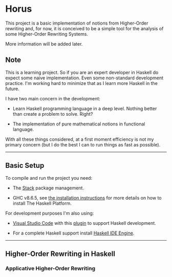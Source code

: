 # Horus

This project is a basic implementation of notions from Higher-Order rewriting and, for now, it is  conceived to be a simple tool for the analysis of some Higher-Order Rewriting Systems.

More information will be added later.

## Note

This is a learning project. So if you are an expert developer in Haskell do expect some naive implementation. Even some non-standard development practice. I'm working hard to minimize that as I learn more Haskell in the future.

I have two main concern in the development:

* Learn Haskell programming language in a deep level. Nothing better than create a problem to solve. Right?

* The implementation of pure mathematical notions in functional language.

With all these things considered, at a first moment efficiency is not my primary concern (but I do the best I can to run things as fast as possible).

---

## Basic Setup

To compile and run the project you need:

* The [Stack](https://docs.haskellstack.org/en/stable/README/#how-to-install) package management.

* GHC v8.6.5, see [the installation instructions](https://www.haskell.org/platform/linux.html#linux-generic) for more details on how to install The Haskell Platform.

For development purposes I'm also using:

* [Visual Studio Code](https://code.visualstudio.com/) with this [plugin](https://marketplace.visualstudio.com/items?itemName=alanz.vscode-hie-server) to support Haskell development.

* For a complete Haskell support install [Haskell IDE Engine](https://github.com/haskell/haskell-ide-engine#installation).

---

## Higher-Order Rewriting in Haskell

### Applicative Higher-Order Rewriting

<!--
```ocaml
    (* Variables Names *)
    type varName = string * int

    (* Inductive type of firs-order-terms *)
    type term =
        | Var of varName
        | F of string * int * term list
``` -->
